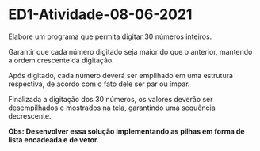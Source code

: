 # ED1-Atividade-08-06-2021

Elabore um programa que permita digitar 30 números inteiros.

Garantir que cada número digitado seja maior do que o anterior, mantendo a ordem crescente da digitação.

Após digitado, cada número deverá ser empilhado em uma estrutura respectiva, de acordo com o fato dele ser par ou ímpar.

Finalizada a digitação dos 30 números, os valores deverão ser desempilhados e mostrados na tela, garantindo uma sequência decrescente.

<b> Obs: Desenvolver essa solução implementando as pilhas em forma de lista encadeada e de vetor. </b>
